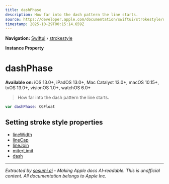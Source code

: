 ```yaml
---
title: dashPhase
description: How far into the dash pattern the line starts.
source: https://developer.apple.com/documentation/swiftui/strokestyle/dashphase
timestamp: 2025-10-29T00:15:14.659Z
---
```


**Navigation:** [Swiftui](/documentation/swiftui) › [strokestyle](/documentation/swiftui/strokestyle)

**Instance Property**

# dashPhase

**Available on:** iOS 13.0+, iPadOS 13.0+, Mac Catalyst 13.0+, macOS 10.15+, tvOS 13.0+, visionOS 1.0+, watchOS 6.0+

> How far into the dash pattern the line starts.

```swift
var dashPhase: CGFloat
```

## Setting stroke style properties

- [lineWidth](/documentation/swiftui/strokestyle/linewidth)
- [lineCap](/documentation/swiftui/strokestyle/linecap)
- [lineJoin](/documentation/swiftui/strokestyle/linejoin)
- [miterLimit](/documentation/swiftui/strokestyle/miterlimit)
- [dash](/documentation/swiftui/strokestyle/dash)

---

*Extracted by [sosumi.ai](https://sosumi.ai) - Making Apple docs AI-readable.*
*This is unofficial content. All documentation belongs to Apple Inc.*
